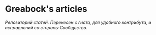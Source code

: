 # Greabock's articles
*Репозиторий статей. Перенесен с гиста, для удобного контрибута, и исправлений со стороны Сообщества.*
